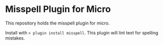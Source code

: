 # Misspell Plugin for Micro

This repository holds the misspell plugin for micro.

Install with `> plugin install misspell`. This plugin will lint text
for spelling mistakes.
